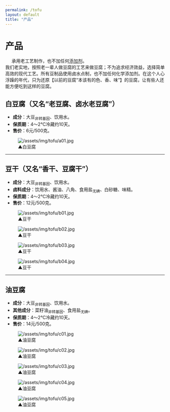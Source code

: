 ```yaml
---
permalink: /tofu
layout: default
title: "产品"
---
```


# 产品

<div class="balloon">
  <div class="bolloon-header">
    <img class="balloon-icon" src="https://cdn.jsdelivr.net/gh/budaipro/assets@latest/img/ico/bulb_16.png" width="16" height="16">
    <span class="balloon-title">承用老工艺制作，也不加任何<abbr title="常用豆制品添加剂：消泡剂、增白剂、固水剂、增筋剂、膨松剂、起泡剂等，以及防腐剂。">添加剂</abbr>。</span>
  </div>
  <div>我们老实地，按照老一辈人做豆腐的工艺来做豆腐；不为追求经济效益，选择简单高效的现代工艺。所有豆制品使用卤水点制，也不加任何化学添加剂。在这个人心浮躁的年代，只为还原【以前的豆腐“本该有的色、香、味”】的豆腐，让有些人还能方便吃到这样的豆腐。</div>
</div>

<h2>白豆腐（又名“老豆腐、卤水老豆腐”）</h2>
<ul>
  <li><b>成分</b>：大豆<sub>非转基因</sub>、饮用水。</li>
  <li><b>保质期</b>：4～2℃冷藏约10天。</li>
  <li><b>售价</b>：6元/500克。</li>
</ul>
<div class="flex-figure">
  <figure class="figure">
    <img src="https://cdn.jsdelivr.net/gh/budaipro/assets@latest/img/tofu/a01.jpg" alt="/assets/img/tofu/a01.jpg">
    <figcaption>▲白豆腐</figcaption>
  </figure>
</div>

<hr>

<h2>豆干（又名“香干、豆腐干”）</h2>
<ul>
  <li><b>成分</b>：大豆<sub>非转基因</sub>、饮用水。</li>
  <li><b>卤料成分</b>：饮用水、酱油、八角、食用盐<sub>无碘</sub>、白砂糖、味精。</li>
  <li><b>保质期</b>：4～2℃冷藏约10天。</li>
  <li><b>售价</b>：12元/500克。</li>
</ul>
<div class="flex-figure">
  <figure class="figure">
    <img src="https://cdn.jsdelivr.net/gh/budaipro/assets@latest/img/tofu/b01.jpg" alt="/assets/img/tofu/b01.jpg">
    <figcaption>▲豆干</figcaption>
  </figure>
  <figure class="figure">
    <img src="https://cdn.jsdelivr.net/gh/budaipro/assets@latest/img/tofu/b02.jpg" alt="/assets/img/tofu/b02.jpg">
    <figcaption>▲豆干</figcaption>
  </figure>
  <figure class="figure">
    <img src="https://cdn.jsdelivr.net/gh/budaipro/assets@latest/img/tofu/b03.jpg" alt="/assets/img/tofu/b03.jpg">
    <figcaption>▲豆干</figcaption>
  </figure>
  <figure class="figure">
    <img src="https://cdn.jsdelivr.net/gh/budaipro/assets@latest/img/tofu/b04.jpg" alt="/assets/img/tofu/b04.jpg">
    <figcaption>▲豆干</figcaption>
  </figure>
</div>

<hr>

<h2>油豆腐</h2>
<ul>
  <li><b>成分</b>：大豆<sub>非转基因</sub>、饮用水。</li>
  <li><b>其他成分</b>：菜籽油<sub>非转基因</sub>、食用盐<sub>无碘</sub>。</li>
  <li><b>保质期</b>：4～2℃冷藏约10天。</li>
  <li><b>售价</b>：14元/500克。</li>
</ul>
<div class="flex-figure">
  <figure class="figure">
    <img src="https://cdn.jsdelivr.net/gh/budaipro/assets@latest/img/tofu/c01.jpg" alt="/assets/img/tofu/c01.jpg">
    <figcaption>▲油豆腐</figcaption>
  </figure>
  <figure class="figure">
    <img src="https://cdn.jsdelivr.net/gh/budaipro/assets@latest/img/tofu/c02.jpg" alt="/assets/img/tofu/c02.jpg">
    <figcaption>▲油豆腐</figcaption>
  </figure>
  <figure class="figure">
    <img src="https://cdn.jsdelivr.net/gh/budaipro/assets@latest/img/tofu/c03.jpg" alt="/assets/img/tofu/c03.jpg">
    <figcaption>▲油豆腐</figcaption>
  </figure>
  <figure class="figure">
    <img src="https://cdn.jsdelivr.net/gh/budaipro/assets@latest/img/tofu/c04.jpg" alt="/assets/img/tofu/c04.jpg">
    <figcaption>▲油豆腐</figcaption>
  </figure>
  <figure class="figure">
    <img src="https://cdn.jsdelivr.net/gh/budaipro/assets@latest/img/tofu/c05.jpg" alt="/assets/img/tofu/c05.jpg">
    <figcaption>▲油豆腐</figcaption>
  </figure>
</div>
